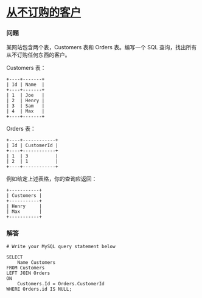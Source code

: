 # [从不订购的客户](https://leetcode-cn.com/problems/customers-who-never-order)

### 问题

某网站包含两个表，Customers 表和 Orders 表。编写一个 SQL 查询，找出所有从不订购任何东西的客户。

Customers 表：

```
+----+-------+
| Id | Name  |
+----+-------+
| 1  | Joe   |
| 2  | Henry |
| 3  | Sam   |
| 4  | Max   |
+----+-------+
```
Orders 表：

```
+----+------------+
| Id | CustomerId |
+----+------------+
| 1  | 3          |
| 2  | 1          |
+----+------------+
```
例如给定上述表格，你的查询应返回：

```
+-----------+
| Customers |
+-----------+
| Henry     |
| Max       |
+-----------+
```


### 解答

```
# Write your MySQL query statement below

SELECT
    Name Customers
FROM Customers
LEFT JOIN Orders
ON
    Customers.Id = Orders.CustomerId
WHERE Orders.id IS NULL;
```

